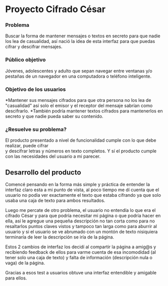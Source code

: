 # Proyecto Cifrado César

### Problema

Buscar la forma de mantener mensajes o textos en secreto para que nadie los lea de casualidad, así nació 
la idea de esta interfaz para que puedas cifrar y descifrar mensajes.

### Público objetivo

Jóvenes, adolescentes y adulto que sepan navegar entre ventanas y/o pestañas de un navegador 
en una computadora o teléfono inteligente.

### Objetivo de los usuarios

*Mantener sus mensajes cifrados para que otra persona no los lea de "casualidad" así solo el 
 emisor y el receptor del mensaje sabrían como descifrarlo.
*También podría mantener textos cifrados para mantenerlos en secreto y que nadie 
 pueda saber su contenido.

### ¿Resuelve su problema?

El producto presentado a nivel de funcionalidad cumple con lo que debe realizar, puede cifrar  
y descifrar letras y números en texto completos. Y sí el producto cumple con las 
necesidades del usuario a mi parecer. 

## Desarrollo del producto

Comencé pensando en la forma más simple y práctica de entender la interfaz claro esta 
a mi punto de vista, al poco tiempo me dí cuenta que el usuario no podia ver exactamente el 
texto que estaba cifrando ya que solo usaba una caja de texto para ambos resultados.

Luego me percate de otro problema, el usuario no entendía lo que era el cifrado César y para que podría 
necesitar mi página o que podría hacer en ella, así le agregue una pequeña descripción no tan corta 
como para no resaltarlos puntos claves vistos y tampoco tan larga como para aburrir al usuario y si
el usuario se ve abrumado con un montón de texto nisiquiera terminaría de leer la descripción se 
iría de la página.

Estos 2 cambios de interfaz los decidí al compartir la página a amig@s y recibiendo feedback de 
ellos para varme cuenta de esa incomodidad (al tener solo una caja de texto) y falta de 
información (descripción nula o vaga) de la página.

Gracias a esos test a usuarios obtuve una interfaz entendible y amigable para ellos.